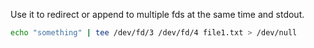 Use it to redirect or append to multiple fds at the same time and stdout.

```bash
echo "something" | tee /dev/fd/3 /dev/fd/4 file1.txt > /dev/null
```